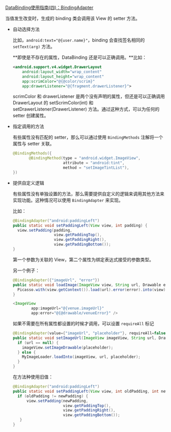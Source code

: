 [DataBinding使用指南(四)：BindingAdapter](https://blog.csdn.net/guiying712/article/details/80411597)

当值发生改变时，生成的 binding 类会调用该 View 的 setter 方法。

* 自动选择方法

  比如，`android:text="@{user.name}"`，binding 会查找签名相同的 `setText(arg)` 方法。

  **即使是不存在的属性，DataBinding 还是可以正确调用。**比如：

  ```xml
  <android.support.v4.widget.DrawerLayout
      android:layout_width="wrap_content"
      android:layout_height="wrap_content"
      app:scrimColor="@{@color/scrim}"
      app:drawerListener="@{fragment.drawerListener}">
  ```

  scrimColor 和 drawerListener 是两个没有声明的属性，但还是可以正确调用 DrawerLayout 的 setScrimColor(int) 和 setDrawerListener(DrawerListener) 方法。通过这种方式，可以为任何的 setter 创建属性。

* 指定调用的方法

  有些属性没有匹配的 setter，那么可以通过使用 `BindingMethods` 注解将一个属性与 setter 关联。

  ```java
  @BindingMethods({
         @BindingMethod(type = "android.widget.ImageView",
                        attribute = "android:tint",
                        method = "setImageTintList"),
  })
  ```

* 提供自定义逻辑

  有些属性没有单独设置的方法，那么需要提供自定义的逻辑来调用其他方法来实现功能。这种情况可以使用 `BindingAdapter` 来实现。

  比如：

  ```java
  @BindingAdapter("android:paddingLeft")
  public static void setPaddingLeft(View view, int padding) {
    view.setPadding(padding,
                    view.getPaddingTop(),
                    view.getPaddingRight(),
                    view.getPaddingBottom());
  }
  ```

  第一个参数为关联的 View，第二个属性为绑定表达式接受的参数类型。

  另一个例子：

  ```java
  @BindingAdapter({"imageUrl", "error"})
  public static void loadImage(ImageView view, String url, Drawable error) {
    Picasso.with(view.getContext()).load(url).error(error).into(view);
  }
  ```

  ```java
  <ImageView 
          app:imageUrl="@{venue.imageUrl}" 
          app:error="@{@drawable/venueError}" />
  ```

  如果不需要在所有属性都设置的时候才调用，可以设置 `requireAll` 标记

  ```java
  @BindingAdapter(value={"imageUrl", "placeholder"}, requireAll=false)
  public static void setImageUrl(ImageView imageView, String url, Drawable placeHolder) {
    if (url == null) {
      imageView.setImageDrawable(placeholder);
    } else {
      MyImageLoader.loadInto(imageView, url, placeholder);
    }
  }
  ```

  在方法种使用旧值：

  ```java
  @BindingAdapter("android:paddingLeft")
  public static void setPaddingLeft(View view, int oldPadding, int newPadding) {
    if (oldPadding != newPadding) {
        view.setPadding(newPadding,
                        view.getPaddingTop(),
                        view.getPaddingRight(),
                        view.getPaddingBottom());
     }
  }
  ```

  

  